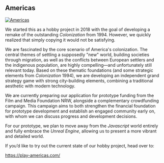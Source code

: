 ## Americas

[![Americas](https://res.cloudinary.com/kritoandthestoker/image/upload/c_limit,h_400,w_800/v1530205259/Title_01.jpg)](https://play-americas.com/)

We started this as a hobby project in 2018 with the goal of developing a remake of the outstanding *Colonization* from 1994. However, we quickly realized that simply copying it would not be satisfying.

We are fascinated by the core scenario of America's colonization. The central themes of settling a supposedly "new" world, building societies through migration, as well as the conflicts between European settlers and the indigenous population, are highly compelling—and unfortunately still relevant today. Based on these thematic foundations (and some strategic elements from *Colonization* 1994), we are developing an independent grand strategy game with strong city-building elements, combining a traditional aesthetic with modern technology.

We are currently preparing our application for prototype funding from the Film and Media Foundation NRW, alongside a complementary crowdfunding campaign. This campaign aims to both strengthen the financial foundation for prototype development and establish an engaged community early on, with whom we can discuss progress and development decisions.

For our prototype, we plan to move away from the *Javascript* world entirely and fully embrace the *Unreal Engine*, allowing us to present a more vibrant and detailed world.

If you’d like to try out the current state of our hobby project, head over to:

<https://play-americas.com/>